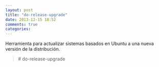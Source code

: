 ```yaml
---
layout: post
title: "do-release-upgrade"
date: 2013-12-15 18:52
comments: true
categories: 
---
```

Herramienta para actualizar sistemas basados en Ubuntu a una nueva versión de la distribución.

>\# do-release-upgrade

